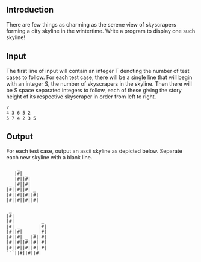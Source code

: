## Introduction

There are few things as charming as the serene view of skyscrapers forming a city skyline in the wintertime. Write a program to display one such skyline!

## Input
The first line of input will contain an integer T denoting the number of test cases to follow. For each test case, there will be a single line that will begin with an integer S, the number of skyscrapers in the skyline. Then there will be S space separated integers to follow, each of these giving the story height of its respective skyscraper in order from left to right.

```
2
4 3 6 5 2
5 7 4 2 3 5
```

## Output
For each test case, output an ascii skyline as depicted below. Separate each new skyline with a blank line.

```
    _       
   |#| _    
   |#||#|   
 _ |#||#|   
|#||#||#| _ 
|#||#||#||#|
|#||#||#||#|

 _             
|#|            
|#|          _ 
|#| _       |#|
|#||#|    _ |#|
|#||#| _ |#||#|
|#||#||#||#||#|
|#||#||#||#||#|
```||#||#||#|
```